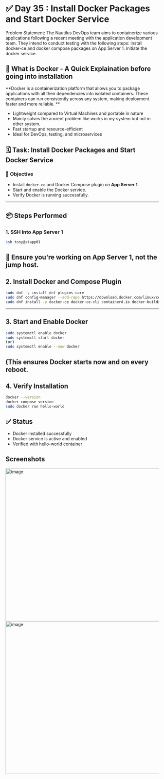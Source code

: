 # ✅ Day 35 : Install Docker Packages and Start Docker Service

Problem Statement: The Nautilus DevOps team aims to containerize various applications following a recent meeting with the application development team. They intend to conduct testing with the following steps: Install docker-ce and docker compose packages on App Server 1. Initiate the docker service.

## 📘 What is Docker - A Quick Explaination before going into installation

**Docker is a containerization platform that allows you to package applications with all their dependencies into isolated containers. These containers can run consistently across any system, making deployment faster and more reliable.
**
- Lightweight compared to Virtual Machines and portable in nature
- Mainly solves the ancient problem like works in my system but not in other system.
- Fast startup and resource-efficient
- Ideal for DevOps, testing, and microservices

## 🗓️ Task: Install Docker Packages and Start Docker Service

### 🔧 Objective

- Install `docker-ce` and Docker Compose plugin on **App Server 1**.
- Start and enable the Docker service.
- Verify Docker is running successfully.

---

## 📦 Steps Performed

### 1. SSH into App Server 1

```bash
ssh tony@stapp01
```
🔸 Ensure you're working on App Server 1, not the jump host.
---
## 2. Install Docker and Compose Plugin
```bash
sudo dnf -y install dnf-plugins-core
sudo dnf config-manager --add-repo https://download.docker.com/linux/centos/docker-ce.repo
sudo dnf install -y docker-ce docker-ce-cli containerd.io docker-buildx-plugin docker-compose-plugin

```
---
## 3. Start and Enable Docker
```bash
sudo systemctl enable docker
sudo systemctl start docker
(or)
sudo systemctl enable --now docker

```
(This ensures Docker starts now and on every reboot.
---
## 4. Verify Installation
```bash
docker --version
docker compose version
sudo docker run hello-world
```

## ✅ Status

- Docker installed successfully
- Docker service is active and enabled
- Verified with hello-world container

## Screenshots
<img width="700" height="500" alt="image" src="https://github.com/user-attachments/assets/d89b04aa-2f36-4ae0-b29d-1b42501a00e5" />
<img width="700" height="500" alt="image" src="https://github.com/user-attachments/assets/a1d4de97-d903-4025-a014-b51ff8a1ef7d" />



